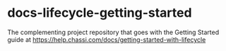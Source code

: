 # docs-lifecycle-getting-started
The complementing project repository that goes with the Getting Started guide at https://help.chassi.com/docs/getting-started-with-lifecycle
